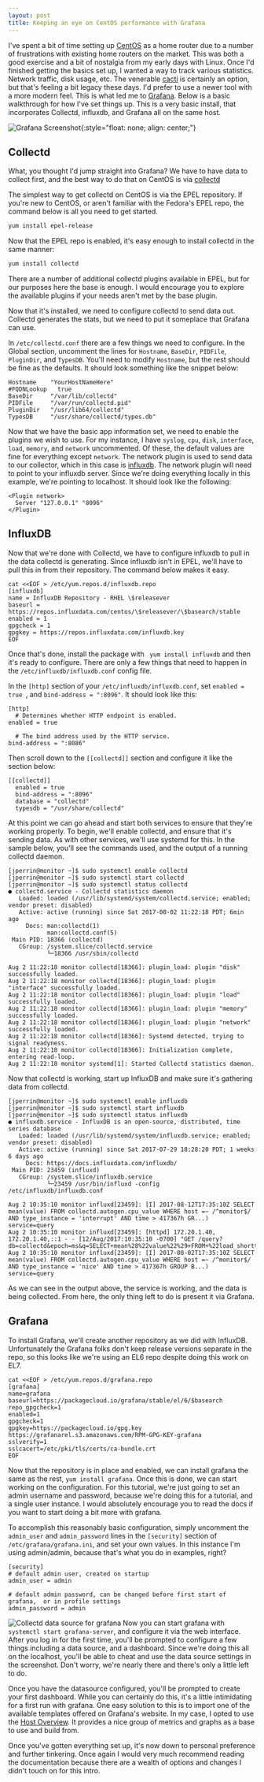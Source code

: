 ```yaml
---
layout: post
title: Keeping an eye on CentOS performance with Grafana
---
```


I've spent a bit of time setting up [CentOS](https://www.centos.org) as a home
router due to a number of frustrations with existing home routers on the
market. This was both a good exercise and a bit of nostalgia from my early
days with Linux. Once I'd finished getting the basics set up, I wanted a way
to track various statistics. Network traffic, disk usage, etc. The venerable
[cacti](https://www.cacti.net/) is certainly an option, but that's feeling a
bit legacy these days. I'd prefer to use a newer tool with a more modern feel.
This is what led me to [Grafana](https://www.cacti.net/). Below is a basic
walkthrough for how I've set things up. This is a very basic install, that
incorporates Collectd, influxdb, and Grafana all on the same host.

![Grafana Screenshot](/img/blog/grafana-screenshot.png){:style="float:
none; align: center;"}

## Collectd

What, you thought I'd jump straight into Grafana? We have to have data to
collect first, and the best way to do that on CentOS is via
[collectd](https://collectd.org/)

The simplest way to get collectd on CentOS is via the EPEL repository. If
you're new to CentOS, or aren't familiar with the Fedora's EPEL repo, the
command below is all you need to get started.

```bash
yum install epel-release
```

Now that the EPEL repo is enabled, it's easy enough to install collectd in the
same manner:

```bash
yum install collectd
```

There are a number of additional collectd plugins available in EPEL, but for
our purposes here the base is enough. I would encourage you to explore the
available plugins if your needs aren't met by the base plugin.

Now that it's installed, we need to configure collectd to send data out.
Collectd generates the stats, but we need to put it someplace that Grafana can
use.

In `/etc/collectd.conf` there are a few things we need to configure. In the
Global section, uncomment the lines for `Hostname`, `BaseDir`, `PIDFile`,
`PluginDir`, and `TypesDB`. You'll need to modify `Hostname`, but the rest
should be fine as the defaults. It should look something like the snippet
below:

```
Hostname    "YourHostNameHere"
#FQDNLookup   true
BaseDir     "/var/lib/collectd"
PIDFile     "/var/run/collectd.pid"
PluginDir   "/usr/lib64/collectd"
TypesDB     "/usr/share/collectd/types.db"
```

Now that we have the basic app information set, we need to enable the plugins
we wish to use. For my instance, I have `syslog`, `cpu`, `disk`, `interface`,
`load`, `memory`, and `network` uncommented. Of these, the default values are
fine for everything except `network`. The network plugin is used to send data
to our collector, which in this case is
[influxdb](https://www.influxdata.com/). The network plugin will need to point
to your influxdb server. Since we're doing everything locally in this example,
we're pointing to localhost. It should look like the following:

```
<Plugin network>
  Server "127.0.0.1" "8096"
</Plugin>
```

## InfluxDB
Now that we're done with Collectd, we have to configure influxdb to pull in the data collectd
is generating. Since influxdb isn't in EPEL, we'll have to pull this in from
their repository. The command below makes it easy.

```
cat <<EOF > /etc/yum.repos.d/influxdb.repo
[influxdb]
name = InfluxDB Repository - RHEL \$releasever
baseurl = https://repos.influxdata.com/centos/\$releasever/\$basearch/stable
enabled = 1
gpgcheck = 1
gpgkey = https://repos.influxdata.com/influxdb.key
EOF
```

Once that's done, install the package with ``` yum install influxdb``` and
then it's ready to configure. There are only a few things that need to happen
in the ```/etc/influxdb/influxdb.conf``` config file.

In the ```[http]``` section of your ```/etc/influxdb/influxdb.conf```, set
```enabled = true ```, and ```bind-address = ":8096"```. It should look like
this:

```
[http]
  # Determines whether HTTP endpoint is enabled.
enabled = true

  # The bind address used by the HTTP service.
bind-address = ":8086"
```

Then scroll down to the ```[[collectd]]``` section and configure it like the section below:

```
[[collectd]]
  enabled = true
  bind-address = ":8096"
  database = "collectd"
  typesdb = "/usr/share/collectd"
```

At this point we can go ahead and start both services to ensure that they're
working properly. To begin, we'll enable collectd, and ensure that it's
sending data. As with other services, we'll use systemd for this. In the
sample below, you'll see the commands used, and the output of a running
collectd daemon.

```
[jperrin@monitor ~]$ sudo systemctl enable collectd
[jperrin@monitor ~]$ sudo systemctl start collectd
[jperrin@monitor ~]$ sudo systemctl status collectd
● collectd.service - Collectd statistics daemon
   Loaded: loaded (/usr/lib/systemd/system/collectd.service; enabled; vendor preset: disabled)
   Active: active (running) since Sat 2017-08-02 11:22:18 PDT; 6min ago
     Docs: man:collectd(1)
           man:collectd.conf(5)
 Main PID: 18366 (collectd)
   CGroup: /system.slice/collectd.service
           └─18366 /usr/sbin/collectd

Aug 2 11:22:18 monitor collectd[18366]: plugin_load: plugin "disk" successfully loaded.
Aug 2 11:22:18 monitor collectd[18366]: plugin_load: plugin "interface" successfully loaded.
Aug 2 11:22:18 monitor collectd[18366]: plugin_load: plugin "load" successfully loaded.
Aug 2 11:22:18 monitor collectd[18366]: plugin_load: plugin "memory" successfully loaded.
Aug 2 11:22:18 monitor collectd[18366]: plugin_load: plugin "network" successfully loaded.
Aug 2 11:22:18 monitor collectd[18366]: Systemd detected, trying to signal readyness.
Aug 2 11:22:18 monitor collectd[18366]: Initialization complete, entering read-loop.
Aug 2 11:22:18 monitor systemd[1]: Started Collectd statistics daemon.
```

Now that collectd is working, start up InfluxDB and make sure it's gathering
data from collectd.

```
[jperrin@monitor ~]$ sudo systemctl enable influxdb
[jperrin@monitor ~]$ sudo systemctl start influxdb
[jperrin@monitor ~]$ sudo systemctl status influxdb
● influxdb.service - InfluxDB is an open-source, distributed, time series database
   Loaded: loaded (/usr/lib/systemd/system/influxdb.service; enabled; vendor preset: disabled)
   Active: active (running) since Sat 2017-07-29 18:28:20 PDT; 1 weeks 6 days ago
     Docs: https://docs.influxdata.com/influxdb/
 Main PID: 23459 (influxd)
   CGroup: /system.slice/influxdb.service
           └─23459 /usr/bin/influxd -config /etc/influxdb/influxdb.conf

Aug 2 10:35:10 monitor influxd[23459]: [I] 2017-08-12T17:35:10Z SELECT mean(value) FROM collectd.autogen.cpu_value WHERE host =~ /^monitor$/ AND type_instance = 'interrupt' AND time > 417367h GR...) service=query
Aug 2 10:35:10 monitor influxd[23459]: [httpd] 172.20.1.40, 172.20.1.40,::1 - - [12/Aug/2017:10:35:10 -0700] "GET /query?db=collectd&epoch=ms&q=SELECT+mean%28%22value%22%29+FROM+%22load_shortte...ean%28%22value%
Aug 2 10:35:10 monitor influxd[23459]: [I] 2017-08-02T17:35:10Z SELECT mean(value) FROM collectd.autogen.cpu_value WHERE host =~ /^monitor$/ AND type_instance = 'nice' AND time > 417367h GROUP B...) service=query
```

As we can see in the output above, the service is working, and the data is
being collected. From here, the only thing left to do is present it via
Grafana.

## Grafana

To install Grafana, we'll create another repository as we did with InfluxDB.
Unfortunately the Grafana folks don't keep release versions separate in the
repo, so this looks like we're using an EL6 repo despite doing this work on
EL7.

```
cat <<EOF > /etc/yum.repos.d/grafana.repo
[grafana]
name=grafana
baseurl=https://packagecloud.io/grafana/stable/el/6/$basearch
repo_gpgcheck=1
enabled=1
gpgcheck=1
gpgkey=https://packagecloud.io/gpg.key https://grafanarel.s3.amazonaws.com/RPM-GPG-KEY-grafana
sslverify=1
sslcacert=/etc/pki/tls/certs/ca-bundle.crt
EOF
```

Now that the repository is in place and enabled, we can install grafana the
same as the rest, `yum install grafana`. Once this is done, we can start
working on the configuration. For this tutorial, we're just going to set an
admin username and password, because we're doing this for a tutorial, and a
single user instance. I would absolutely encourage you to read the docs if you
want to start doing a bit more with grafana.

To accomplish this reasonably basic configuration, simply uncomment the
`admin_user` and `admin_password` lines in the `[security]` section of `/etc/grafana/grafana.ini`, and set your own values.
In this instance I'm using admin/admin, because that's what you do in
examples, right?

```
[security]
# default admin user, created on startup
admin_user = admin

# default admin password, can be changed before first start of grafana,  or in profile settings
admin_password = admin
```

![Collectd data source for grafana](/img/blog/grafana-collectd-datasource.png) Now you can start grafana with `systemctl start grafana-server`, and configure
it via the web interface. After you log in for the first time, you'll be
prompted to configure a few things including a data source, and a dashboard.
Since we're doing this all on the localhost, you'll be able to cheat and use
the data source settings in the screenshot. Don't worry, we're nearly there
and there's only a little left to do.

Once you have the datasource configured, you'll be prompted to create your
first dashboard. While you can certainly do this, it's a little intimidating
for a first run with grafana. One easy solution to this is to import one of
the available templates offered on Grafana's website. In my case, I opted to
use the [Host Overview](https://grafana.com/dashboards/554). It provides a
nice group of metrics and graphs as a base to use and build from.

Once you've gotten everything set up, it's now down to personal preference and
further tinkering. Once again I would very much recommend reading the
documentation because there are a wealth of options and changes I didn't touch on for this
intro.

